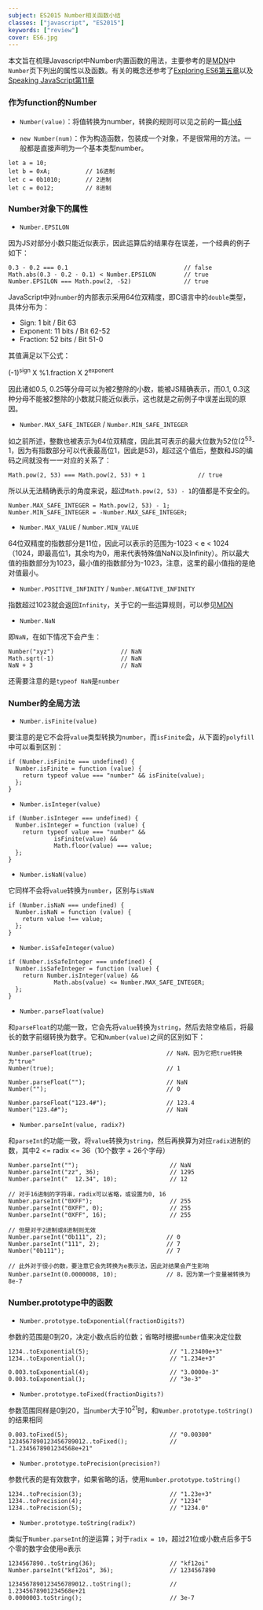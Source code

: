 ```yaml
---
subject: ES2015 Number相关函数小结
classes: ["javascript", "ES2015"]
keywords: ["review"]
cover: ES6.jpg
---
```


本文旨在梳理Javascript中Number内置函数的用法，主要参考的是[MDN](https://developer.mozilla.org/en-US/docs/Web/JavaScript/Reference/Global_Objects/Number)中`Number`页下列出的属性以及函数。有关的概念还参考了[Exploring ES6第五章](http://exploringjs.com/es6/ch_numbers.html)以及[Speaking JavaScript第11章](http://speakingjs.com/es5/ch11.html)

### 作为function的Number

- `Number(value)`：将值转换为number，转换的规则可以见之前的一篇[小结](/2019/03/04/ES5中类型转换的规则.html)

- `new Number(num)`：作为构造函数，包装成一个对象，不是很常用的方法。一般都是直接声明为一个基本类型number。
```
let a = 10;
let b = 0xA;          // 16进制
let c = 0b1010;       // 2进制
let c = 0o12;         // 8进制
```

### Number对象下的属性

- `Number.EPSILON`

因为JS对部分小数只能近似表示，因此运算后的结果存在误差，一个经典的例子如下：
```
0.3 - 0.2 === 0.1                                 // false
Math.abs(0.3 - 0.2 - 0.1) < Number.EPSILON        // true
Number.EPSILON === Math.pow(2, -52)               // true
```
JavaScript中对`number`的内部表示采用64位双精度，即C语言中的`double`类型，具体分布为：
- Sign: 1 bit / Bit 63
- Exponent: 11 bits / Bit 62-52
- Fraction: 52 bits / Bit 51-0

其值满足以下公式：

(-1)<sup>sign</sup> X %1.fraction X 2<sup>exponent</sup>

因此诸如0.5, 0.25等分母可以为被2整除的小数，能被JS精确表示，而0.1, 0.3这种分母不能被2整除的小数就只能近似表示，这也就是之前例子中误差出现的原因。

- `Number.MAX_SAFE_INTEGER` / `Number.MIN_SAFE_INTEGER`

如之前所述，整数也被表示为64位双精度，因此其可表示的最大位数为52位(2<sup>53</sup>-1，因为有指数部分可以代表最高位1，因此是53)，超过这个值后，整数和JS的编码之间就没有一一对应的关系了：
```
Math.pow(2, 53) === Math.pow(2, 53) + 1               // true
```

所以从无法精确表示的角度来说，超过`Math.pow(2, 53) - 1`的值都是不安全的。
```
Number.MAX_SAFE_INTEGER = Math.pow(2, 53) - 1;
Number.MIN_SAFE_INTEGER = -Number.MAX_SAFE_INTEGER;
```

- `Number.MAX_VALUE` / `Number.MIN_VALUE`

64位双精度的指数部分是11位，因此可以表示的范围为-1023 < e < 1024（1024，即最高位1，其余均为0，用来代表特殊值NaN以及Infinity）。所以最大值的指数部分为1023，最小值的指数部分为-1023，注意，这里的最小值指的是绝对值最小。

- `Number.POSITIVE_INFINITY` / `Number.NEGATIVE_INFINITY`

指数超过1023就会返回`Infinity`，关于它的一些运算规则，可以参见[MDN](https://developer.mozilla.org/en-US/docs/Web/JavaScript/Reference/Global_Objects/Number/POSITIVE_INFINITY)

- `Number.NaN`

即`NaN`，在如下情况下会产生：
```
Number("xyz")                   // NaN
Math.sqrt(-1)                   // NaN
NaN + 3                         // NaN
```
还需要注意的是`typeof NaN`是`number`

### Number的全局方法

- `Number.isFinite(value)`

要注意的是它不会将`value`类型转换为`number`，而`isFinite`会，从下面的`polyfill`中可以看到区别：
```
if (Number.isFinite === undefined) {
  Number.isFinite = function (value) {
    return typeof value === "number" && isFinite(value);
  };
}
```

- `Number.isInteger(value)`

```
if (Number.isInteger === undefined) {
  Number.isInteger = function (value) {
    return typeof value === "number" &&
             isFinite(value) &&
             Math.floor(value) === value;
  };
}
```

- `Number.isNaN(value)`

它同样不会将`value`转换为`number`，区别与`isNaN`
```
if (Number.isNaN === undefined) {
  Number.isNaN = function (value) {
    return value !== value;
  };
}
```

- `Number.isSafeInteger(value)`

```
if (Number.isSafeInteger === undefined) {
  Number.isSafeInteger = function (value) {
    return Number.isInteger(value) &&
             Math.abs(value) <= Number.MAX_SAFE_INTEGER;
  };
}
```

- `Number.parseFloat(value)`

和`parseFloat`的功能一致，它会先将`value`转换为`string`，然后去除空格后，将最长的数字前缀转换为数字。它和`Number(value)`之间的区别如下：
```
Number.parseFloat(true);                     // NaN，因为它把true转换为"true"
Number(true);                                // 1

Number.parseFloat("");                       // NaN
Number("");                                  // 0

Number.parseFloat("123.4#");                 // 123.4
Number("123.4#");                            // NaN
```

- `Number.parseInt(value, radix?)`

和`parseInt`的功能一致，将`value`转换为`string`，然后再换算为对应`radix`进制的数，其中2 <= radix <= 36（10个数字 + 26个字母）
```
Number.parseInt("");                          // NaN
Number.parseInt("zz", 36);                    // 1295
Number.parseInt("  12.34", 10);               // 12

// 对于16进制的字符串，radix可以省略，或设置为0, 16
Number.parseInt("0XFF");                      // 255
Number.parseInt("0XFF", 0);                   // 255
Number.parseInt("0XFF", 16);                  // 255

// 但是对于2进制或8进制则无效
Number.parseInt("0b111", 2);                 // 0
Number.parseInt("111", 2);                   // 7
Number("0b111");                             // 7

// 此外对于很小的数，要注意它会先转换为e表示法，因此对结果会产生影响
Number.parseInt(0.0000008, 10);              // 8，因为第一个变量被转换为8e-7
```

### Number.prototype中的函数

- `Number.prototype.toExponential(fractionDigits?)`

参数的范围是0到20，决定小数点后的位数；省略时根据`number`值来决定位数
```
1234..toExponential(5);                       // "1.23400e+3"
1234..toExponential();                        // "1.234e+3"

0.003.toExponential(4);                       // "3.0000e-3"
0.003.toExponential();                        // "3e-3"
```

- `Number.prototype.toFixed(fractionDigits?)`

参数范围同样是0到20，当`number`大于10<sup>21</sup>时，和`Number.prototype.toString()`的结果相同
```
0.003.toFixed(5);                             // "0.00300"
1234567890123456789012..toFixed();            // "1.2345678901234568e+21"
```

- `Number.prototype.toPrecision(precision?)`

参数代表的是有效数字，如果省略的话，使用`Number.prototype.toString()`
```
1234..toPrecision(3);                         // "1.23e+3"
1234..toPrecision(4);                         // "1234"
1234..toPrecision(5);                         // "1234.0"
```

- `Number.prototype.toString(radix?)`

类似于`Number.parseInt`的逆运算；对于`radix = 10`，超过21位或小数点后多于5个零的数字会使用e表示
```
1234567890..toString(36);                     // "kf12oi"
Number.parseInt("kf12oi", 36);                // 1234567890

1234567890123456789012..toString();           // 1.2345678901234568e+21
0.0000003.toString();                         // 3e-7
```
